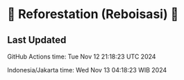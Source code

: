 
# 🌳 Reforestation (Reboisasi) 🌲

## Last Updated

GitHub Actions time: Tue Nov 12 21:18:23 UTC 2024

Indonesia/Jakarta time: Wed Nov 13 04:18:23 WIB 2024
